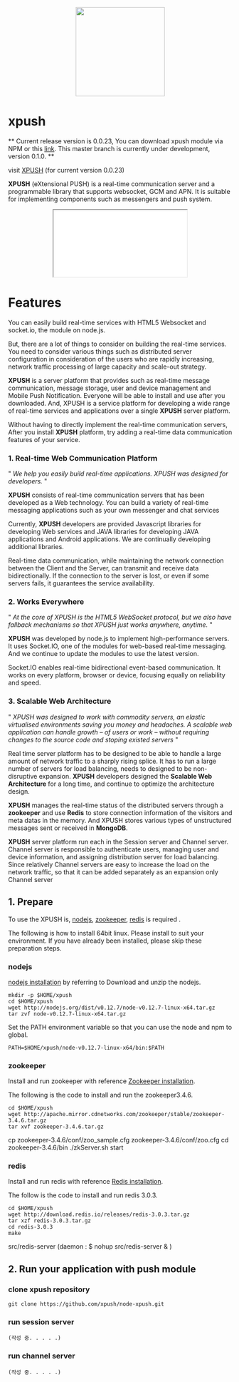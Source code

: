 <p align="center">
  <img src="https://raw.githubusercontent.com/xpush/node-xpush/master/logo.png" width="200px"/>
</p>


xpush
=======

** Current release version is 0.0.23, You can download xpush module via NPM or this [link](https://github.com/xpush/node-xpush/releases). This master branch is currently under development, version 0.1.0.  **

visit [XPUSH](http://xpush.github.io) (for current version 0.0.23)

**XPUSH** (eXtensional PUSH) is a real-time communication server and a programmable library that supports websocket, GCM and APN. It is suitable for implementing components such as messengers and push system.


<div  align="center">
    <iframe class="embed-responsive-item" src="//www.youtube.com/embed/9r-4ZvWvRTg?rel=0" allowfullscreen></iframe>
</div>


Features
=======

You  can easily build real-time services with HTML5 Websocket and  socket.io, the module on node.js.

But, there are a lot of things to consider on building the real-time services. You need to consider various things such as distributed server configuration in consideration of the users who are rapidly increasing, network traffic processing of large capacity and scale-out strategy.

**XPUSH** is a server platform that provides such as real-time message communication, message storage, user and device management and Mobile Push Notification. Everyone will be able to install and use after you downloaded.
And, XPUSH is a service platform for developing a wide range of real-time services and applications over a single **XPUSH** server platform.

Without having to directly implement the real-time communication servers, After you install **XPUSH** platform, try adding a real-time data communication features of your service.

### 1. Real-time Web Communication Platform

" *We help you easily build real-time applications. XPUSH was designed for developers.* "

**XPUSH** consists of real-time communication servers that has been developed as a Web technology. You can build  a variety of real-time messaging applications such as your own messenger and chat services

Currently, **XPUSH** developers are provided Javascript libraries for developing Web services and JAVA libraries for developing JAVA applications and Android applications. We are continually developing additional libraries.

Real-time data communication, while maintaining the network connection between the Client and the Server, can transmit and receive data bidirectionally. If the connection to the server is lost, or even if some servers fails, it guarantees the service availability.

### 2. Works Everywhere

" *At the core of XPUSH is the HTML5 WebSocket protocol, but we also have fallback mechanisms so that XPUSH just works anywhere, anytime.* "

**XPUSH** was developed by node.js to implement high-performance servers. It uses Socket.IO, one of the modules for web-based real-time messaging. And we continue to update the modules to use the latest version.

Socket.IO enables real-time bidirectional event-based communication. It works on every platform, browser or device, focusing equally on reliability and speed.

### 3. Scalable Web Architecture

" *XPUSH was designed to work with commodity servers, an elastic virtualised environments saving you money and headaches. A scalable web application can handle growth – of users or work – without requiring changes to the source code and stoping existed servers* "

Real time server platform has to be designed to be able to handle a large amount of network traffic to a sharply rising splice. It has to run a large number of servers for load balancing, needs to designed to be non-disruptive expansion. **XPUSH** developers designed the **Scalable Web Architecture** for a long time, and continue to optimize the architecture design.

**XPUSH** manages the real-time status of the distributed servers through a **zookeeper** and use **Redis** to store connection information of the visitors and meta datas in the memory. And XPUSH stores various types of unstructured messages sent or received in **MongoDB**. 

**XPUSH** server platform run each in the Session server and Channel server.
Channel server is responsible to authenticate users, managing user and device information, and assigning distribution server for load balancing. Since relatively Channel servers are easy to increase the load on the network traffic, so that it can be added separately as an expansion only Channel server


## 1. Prepare

To use the XPUSH is, [nodejs](http://nodejs.org/), [zookeeper](http://zookeeper.apache.org/), [redis](http://redis.io/) is required .

The following is how to install 64bit linux. Please install to suit your environment.
If you have already been installed, please skip these preparation steps.

### nodejs
[nodejs installation](http://nodejs.org/download/) by referring to Download and unzip the nodejs.

	mkdir -p $HOME/xpush
	cd $HOME/xpush
	wget http://nodejs.org/dist/v0.12.7/node-v0.12.7-linux-x64.tar.gz
	tar zvf node-v0.12.7-linux-x64.tar.gz

Set the PATH environment variable so that you can use the node and npm to global.

	PATH=$HOME/xpush/node-v0.12.7-linux-x64/bin:$PATH

### zookeeper
Install and run zookeeper with reference [Zookeeper installation](http://zookeeper.apache.org/doc/trunk/zookeeperStarted.html).

The following is the code to install and run the zookeeper3.4.6.

	cd $HOME/xpush
	wget http://apache.mirror.cdnetworks.com/zookeeper/stable/zookeeper-3.4.6.tar.gz
	tar xvf zookeeper-3.4.6.tar.gz
<p/>
	cp zookeeper-3.4.6/conf/zoo_sample.cfg zookeeper-3.4.6/conf/zoo.cfg
	cd zookeeper-3.4.6/bin
	./zkServer.sh start


### redis
Install and run redis with reference [Redis installation](http://zookeeper.apache.org/doc/trunk/zookeeperStarted.html).

The follow is the code to install and run redis 3.0.3.

	cd $HOME/xpush
	wget http://download.redis.io/releases/redis-3.0.3.tar.gz
	tar xzf redis-3.0.3.tar.gz
	cd redis-3.0.3
	make
<p/>
	src/redis-server
	(daemon : $ nohup src/redis-server & )


## 2. Run your application with push module


### clone xpush repository

	git clone https://github.com/xpush/node-xpush.git

### run session server

	(작성 중. . . . .)


### run channel server

	(작성 중. . . . .)